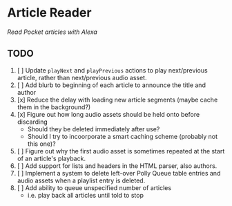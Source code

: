 # Article Reader

_Read Pocket articles with Alexa_

## TODO

1. [ ] Update `playNext` and `playPrevious` actions to play next/previous article, rather than next/previous audio asset.
1. [ ] Add blurb to beginning of each article to announce the title and author
1. [x] Reduce the delay with loading new article segments (maybe cache them in the background?)
1. [x] Figure out how long audio assets should be held onto before discarding
    - Should they be deleted immediately after use?
    - Should I try to incoorporate a smart caching scheme (probably not this one)?
1. [ ] Figure out why the first audio asset is sometimes repeated at the start of an article's playback.
1. [ ] Add support for lists and headers in the HTML parser, also authors.
1. [ ] Implement a system to delete left-over Polly Queue table entries and audio assets when a playlist entry is deleted.
1. [ ] Add ability to queue unspecified number of articles
    - i.e. play back all articles until told to stop
